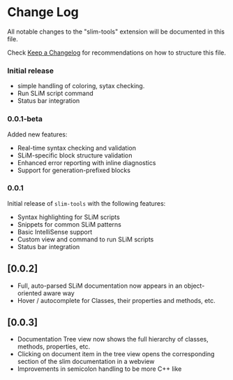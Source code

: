 # Change Log

All notable changes to the "slim-tools" extension will be documented in this file.

Check [Keep a Changelog](http://keepachangelog.com/) for recommendations on how to structure this file.

### Initial release
- simple handling of coloring, sytax checking. 
- Run SLiM script command
- Status bar integration

### 0.0.1-beta
Added new features:
- Real-time syntax checking and validation
- SLiM-specific block structure validation
- Enhanced error reporting with inline diagnostics
- Support for generation-prefixed blocks

### 0.0.1
Initial release of `slim-tools` with the following features:
- Syntax highlighting for SLiM scripts
- Snippets for common SLiM patterns
- Basic IntelliSense support
- Custom view and command to run SLiM scripts
- Status bar integration

## [0.0.2]

- Full, auto-parsed SLiM documentation now appears in an object-oriented aware way
- Hover / autocomplete for Classes, their properties and methods, etc. 

## [0.0.3]

- Documentation Tree view now shows the full hierarchy of classes, methods, properties, etc.
- Clicking on document item in the tree view opens the corresponding section of the slim documentation in a webview
- Improvements in semicolon handling to be more C++ like


